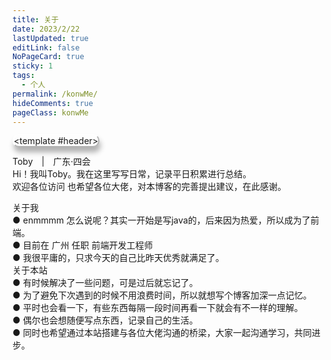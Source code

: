 ```yaml
---
title: 关于
date: 2023/2/22
lastUpdated: true
editLink: false
NoPageCard: true
sticky: 1
tags:
  - 个人
permalink: /konwMe/
hideComments: true
pageClass: konwMe
---
```

<meteor></meteor>
<el-card class="konwMe-card" shadow="hover">
  <template #header>
    <div class="card-header">
      <div class="card-header_images card-header_size">
        <div class="card-header_images1 card-header_size"></div>
        <div class="card-header_images2 card-header_size"></div>
      </div>
      <div class="card-header_content">
        <span class="header_name">Toby</span>
        <span style="margin:0 10px">|</span>
        <span>广东·四会</span>
        <div>Hi！我叫Toby。我在这里写写日常，记录平日积累进行总结。</div>
        <div>
          欢迎各位访问
          <SvgIcon name="T-kaixin" :size="30"/>
          也希望各位大佬，对本博客的完善提出建议，在此感谢。
          <SvgIcon name="T-xin1" :size="20"/>
        </div>
      </div>
    </div>
  </template>
  <div>
    <!-- 关于我 -->
    <el-divider content-position="left" class="konwMe-divider"><SvgIcon name="T-shouye1" :size="30"/>关于我</el-divider>
      <div class="card-content">
        <div>● enmmmm 怎么说呢？其实一开始是写java的，后来因为热爱，所以成为了前端。</div>
        <div>● 目前在 广州 任职 前端开发工程师</div>
        <div>● 我很平庸的，只求今天的自己比昨天优秀就满足了。</div>
      </div>
    <!-- 关于本站 -->
    <el-divider content-position="left" class="konwMe-divider"><SvgIcon name="T-shezhi" :size="25"/>关于本站</el-divider>
      <div class="card-content">
        <div>● 有时候解决了一些问题，可是过后就忘记了。</div>
        <div>● 为了避免下次遇到的时候不用浪费时间，所以就想写个博客加深一点记忆。</div>
        <div>● 平时也会看一下，有些东西每隔一段时间再看一下就会有不一样的理解。</div>
        <div>● 偶尔也会想随便写点东西，记录自己的生活。</div>
        <div>● 同时也希望通过本站搭建与各位大佬沟通的桥梁，大家一起沟通学习，共同进步。</div>
      </div>
  </div>
</el-card>

<script setup>
import {ref,reactive,onMounted,getCurrentInstance} from "vue";

const { proxy } = getCurrentInstance()

</script>

<style lang="scss">
  .page-container.konwMe {
    margin-bottom: 0;
    background: url(https://toby607-1317049696.cos.ap-guangzhou.myqcloud.com/images/202303201032562.jpg/compress75);
    background-repeat: no-repeat;
    background-position: center;
    background-size: auto 100%;
  }
  .page-title {
    text-align: center;
  }
  .page-container.konwMe footer  .xicon-container.meta-item-label{
    color: #fff
  }
  .konwMe-card {
    overflow: visible;
    margin-top: 20px;
    border-radius: 10px;
    backdrop-filter: blur(5px);
    background-color: rgba(255,255,255, 0.075);
    box-shadow: rgba(0, 0, 0, 0.3) 2px 8px 8px;
    border: 2px rgba(255,255,255,0.4) solid;
    border-bottom: 2px rgba(40,40,40,0.35) solid;
    border-right: 2px rgba(40,40,40,0.35) solid;
    .el-card__header {
      padding: 5px 20px;
      border-bottom: none;
    }
    .card-header {
      display:flex;
      .card-header_size {
        width:80px;
        height:80px;
      }
      .card-header_images1 {
        display: block;
        background:url(https://toby607-1317049696.cos.ap-guangzhou.myqcloud.com/images/202303201032564.png/compress50);
        background-size: auto 100%;
      }
      .card-header_images2 {
        display:none;
        background:url(https://toby607-1317049696.cos.ap-guangzhou.myqcloud.com/images/202303201032561.png/compress50);
        background-size: 100% 100%;
      }
      .card-header_images {
        position: absolute;
        top: -20px;
        transition: all 1.2s;
        &:hover {
          transform: rotate(720deg);
          .card-header_images1 {
            display: none;
          }
          .card-header_images2 {
            display: block;
          }
        }
      }
      .card-header_content {
        margin-left: 6em;
        color: #000;
        .icon {
          vertical-align: middle;
        }
      }
      .header_name {
        font-size: 20px;
        font-weight: 600;
      }
    }
    .card-content {
      color: #fff;
      text-shadow: 0 0 2px #5D67E8;
    }
  }
  .konwMe-divider .el-divider__text {
    border-radius: 30px;
    background: linear-gradient(145deg, #ffffff, #e6e6e6);
    box-shadow:  5px 5px 10px #666666,0 0 10px #ffffff;
    .T-icon {
      vertical-align: bottom;
      margin-right: 5px;
    }
  }
</style>
